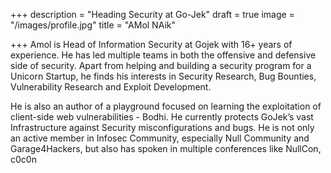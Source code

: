+++
description = "Heading Security at Go-Jek"
draft = true
image = "/images/profile.jpg"
title = "AMol NAik"

+++
Amol is Head of Information Security at Gojek with 16+ years of experience. He has led multiple teams in both the offensive and defensive side of security. Apart from helping and building a security program for a Unicorn Startup, he finds his interests in Security Research, Bug Bounties, Vulnerability Research and Exploit Development. 

He is also an author of a playground focused on learning the exploitation of client-side web vulnerabilities - Bodhi. He currently protects GoJek’s vast Infrastructure against Security misconfigurations and bugs. He is not only an active member in Infosec Community, especially Null Community and Garage4Hackers, but also has spoken in multiple conferences like NullCon, c0c0n